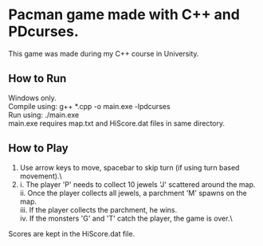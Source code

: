 # Pacman game made with C++ and PDcurses.
This game was made during my C++ course in University.
## How to Run
Windows only.\
Compile using: g++ *.cpp -o main.exe -lpdcurses\
Run using: ./main.exe\
main.exe requires map.txt and HiScore.dat files in same directory.
## How to Play
1. Use arrow keys to move, spacebar to skip turn (if using turn based movement).\
2. i. The player 'P' needs to collect 10 jewels 'J' scattered around the map.\
ii. Once the player collects all jewels, a parchment 'M' spawns on the map.\
iii. If the player collects the parchment, he wins.\
iv. If the monsters 'G' and 'T' catch the player, the game is over.\

Scores are kept in the HiScore.dat file.
